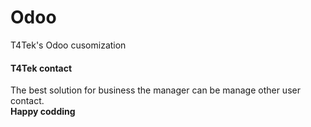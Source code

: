 # Odoo
T4Tek's Odoo cusomization
#### T4Tek contact 
The best solution for business the manager can be manage other user contact.<br>
**Happy codding**
